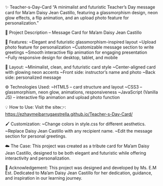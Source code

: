✨ Teacher-s-Day-Card
“A minimalist and futuristic Teacher’s Day message card for Ma’am Daisy Jean Castillo, featuring a glassmorphism design, neon glow effects, a flip animation, and an upload photo feature for personalization.”

📑 Project Description – Message Card for Ma’am Daisy Jean Castillo

📖 Features:
~Elegant and futuristic glassmorphism-inspired layout
~Upload photo feature for personalization
~Customizable message section to write greetings
~Smooth interactive flip animation for engaging presentation
~Fully responsive design for desktop, tablet, and mobile

🎨 Layout:
~Minimalist, clean, and futuristic card style
~Center-aligned card with glowing neon accents
~Front side: instructor’s name and photo
~Back side: personalized message

⚙️ Technologies Used:
~HTML5 – card structure and layout
~CSS3 – glassmorphism, neon glow, animations, responsiveness
~JavaScript (Vanilla JS) – interactive flip animation and upload photo function

💡 How to Use:
Visit the site👉: https://ezhaymeibarrugaestrella.github.io/Teacher-s-Day-Card/

🖌️ Customization:
~Change colors in style.css for different aesthetics.
~Replace Daisy Jean Castillo with any recipient name.
~Edit the message section for personal greetings.

☁️ The Case:
This project was created as a tribute card for Ma’am Daisy Jean Castillo, designed to be both elegant and futuristic while offering interactivity and personalization.

📌 Acknowledgement:
This project was designed and developed by Ms. E.M Est. Dedicated to Ma’am Daisy Jean Castillo for her dedication, guidance, and inspiration in our learning journey.
